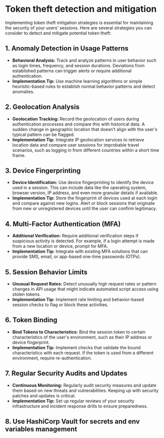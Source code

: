 # Token theft detection and mitigation

Implementing token theft mitigation strategies is essential for maintaining the security of your users' sessions. Here are several strategies you can consider to detect and mitigate potential token theft:

## 1. **Anomaly Detection in Usage Patterns**

- **Behavioral Analysis:** Track and analyze patterns in user behavior such as login times, frequency, and session durations. Deviations from established patterns can trigger alerts or require additional authentication.
- **Implementation Tip:** Use machine learning algorithms or simple heuristic-based rules to establish normal behavior patterns and detect anomalies.

## 2. **Geolocation Analysis**

- **Geolocation Tracking:** Record the geolocation of users during authentication processes and compare this with historical data. A sudden change in geographic location that doesn’t align with the user's typical pattern can be flagged.
- **Implementation Tip:** Integrate IP geolocation services to retrieve location data and compare user sessions for improbable travel scenarios, such as logging in from different countries within a short time frame.

## 3. **Device Fingerprinting**

- **Device Identification:** Use device fingerprinting to identify the device used in a session. This can include data like the operating system, browser version, IP address, and even more granular details if available.
- **Implementation Tip:** Store the fingerprint of devices used at each login and compare against new logins. Alert or block sessions that originate from new or unregistered devices until the user can confirm legitimacy.

## 4. **Multi-Factor Authentication (MFA)**

- **Additional Verification:** Require additional verification steps if suspicious activity is detected. For example, if a login attempt is made from a new location or device, prompt for MFA.
- **Implementation Tip:** Integrate with existing MFA solutions that can provide SMS, email, or app-based one-time passwords (OTPs).

## 5. **Session Behavior Limits**

- **Unusual Request Rates:** Detect unusually high request rates or pattern changes in API usage that might indicate automated script access using stolen tokens.
- **Implementation Tip:** Implement rate limiting and behavior-based session checks to flag or block these activities.

## 6. **Token Binding**

- **Bind Tokens to Characteristics:** Bind the session token to certain characteristics of the user's environment, such as their IP address or device fingerprint.
- **Implementation Tip:** Implement checks that validate the bound characteristics with each request. If the token is used from a different environment, require re-authentication.

## 7. **Regular Security Audits and Updates**

- **Continuous Monitoring:** Regularly audit security measures and update them based on new threats and vulnerabilities. Keeping up with security patches and updates is critical.
- **Implementation Tip:** Set up regular reviews of your security infrastructure and incident response drills to ensure preparedness.

## 8. **Use HashiCorp Vault for secrets and env variables management**
